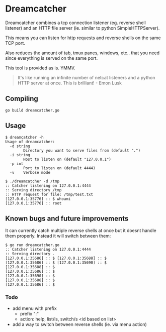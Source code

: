 # Dreamcatcher

Dreamcatcher combines a tcp connection listener (eg. reverse shell listener) and an HTTP file server (ie. similar to python SimpleHTTPServer).

This means you can listen for http requests and reverse shells on the same TCP port.

Also reduces the amount of tab, tmux panes, windows, etc.. that you need since everything is served on the same port.

This tool is provided as is. YMMV.

> It's like running an infinite number of netcat listeners and a python HTTP server at once. This is brilliant! - Emon Lusk 


## Compiling

```
go build dreamcatcher.go
```

## Usage

```
$ dreamcatcher -h
Usage of dreamcatcher:
  -d string
        Directory you want to serve files from (default ".")
  -i string
        Host to listen on (default "127.0.0.1")
  -p int
        Port to listen on (default 4444)
  -v    Verbose mode
```

```
$ ./dreamcatcher -d /tmp
:: Catcher listening on 127.0.0.1:4444
:: Serving directory /tmp
:: HTTP request for file: /tmp/test.txt
[127.0.0.1:35776] :: $ whoami
[127.0.0.1:35776] :: root
```

## Known bugs and future improvements

It can currently catch multiple reverse shells at once but it doesnt handle them properly. Instead it will switch between them:
```
$ go run dreamcatcher.go
:: Catcher listening on 127.0.0.1:4444
:: Serving directory .
[127.0.0.1:35686] :: $ [127.0.0.1:35688] :: $
[127.0.0.1:35686] :: $ [127.0.0.1:35690] :: $
[127.0.0.1:35688] :: $
[127.0.0.1:35686] :: $
[127.0.0.1:35690] :: $
[127.0.0.1:35688] :: $
[127.0.0.1:35686] :: $
```

### Todo

- add menu with prefix
    - prefix ":"
    - action: help, list/ls, switch/s \<id based on list\>
- add a way to switch between reverse shells (ie. via menu action)
